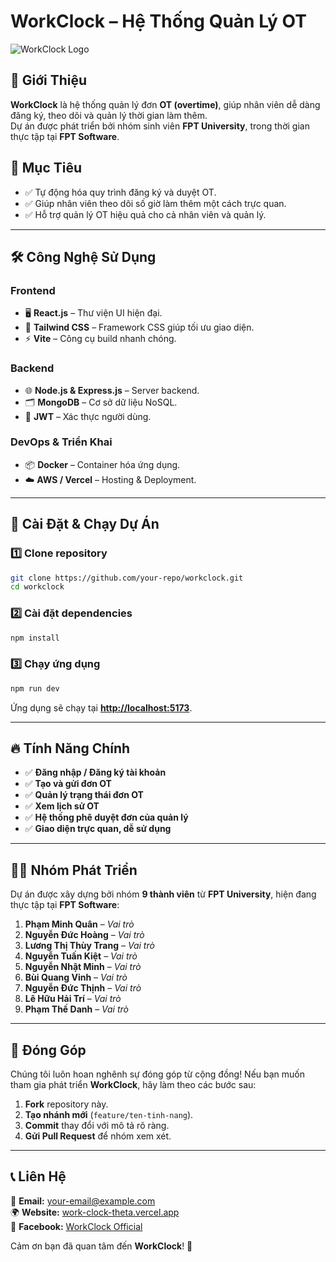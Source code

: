 # WorkClock – Hệ Thống Quản Lý OT

![WorkClock Logo](https://asset.cloudinary.com/ddr6psgs5/72f55391be30dec17fcf7f8e0903c218)

## 📌 Giới Thiệu

**WorkClock** là hệ thống quản lý đơn **OT (overtime)**, giúp nhân viên dễ dàng đăng ký, theo dõi và quản lý thời gian làm thêm.  
Dự án được phát triển bởi nhóm sinh viên **FPT University**, trong thời gian thực tập tại **FPT Software**.

## 🎯 Mục Tiêu

- ✅ Tự động hóa quy trình đăng ký và duyệt OT.  
- ✅ Giúp nhân viên theo dõi số giờ làm thêm một cách trực quan.  
- ✅ Hỗ trợ quản lý OT hiệu quả cho cả nhân viên và quản lý.  

---

## 🛠️ Công Nghệ Sử Dụng

### **Frontend**
- 🖥️ **React.js** – Thư viện UI hiện đại.  
- 🎨 **Tailwind CSS** – Framework CSS giúp tối ưu giao diện.  
- ⚡ **Vite** – Công cụ build nhanh chóng.  

### **Backend**
- 🌐 **Node.js & Express.js** – Server backend.  
- 🗂️ **MongoDB** – Cơ sở dữ liệu NoSQL.  
- 🔐 **JWT** – Xác thực người dùng.  

### **DevOps & Triển Khai**
- 📦 **Docker** – Container hóa ứng dụng.  
- ☁️ **AWS / Vercel** – Hosting & Deployment.  

---

## 🚀 Cài Đặt & Chạy Dự Án

### 1️⃣ Clone repository
```bash
git clone https://github.com/your-repo/workclock.git
cd workclock
```

### 2️⃣ Cài đặt dependencies
```bash
npm install
```

### 3️⃣ Chạy ứng dụng
```bash
npm run dev
```
Ứng dụng sẽ chạy tại **[http://localhost:5173](http://localhost:5173)**.

---

## 🔥 Tính Năng Chính

- ✅ **Đăng nhập / Đăng ký tài khoản**  
- ✅ **Tạo và gửi đơn OT**  
- ✅ **Quản lý trạng thái đơn OT**  
- ✅ **Xem lịch sử OT**  
- ✅ **Hệ thống phê duyệt đơn của quản lý**  
- ✅ **Giao diện trực quan, dễ sử dụng**  

---

## 👨‍💻 Nhóm Phát Triển

Dự án được xây dựng bởi nhóm **9 thành viên** từ **FPT University**, hiện đang thực tập tại **FPT Software**:

1. **Phạm Minh Quân** – *Vai trò*  
2. **Nguyễn Đức Hoàng** – *Vai trò*  
3. **Lương Thị Thùy Trang** – *Vai trò*  
4. **Nguyễn Tuấn Kiệt** – *Vai trò* 
5. **Nguyễn Nhật Minh** – *Vai trò*  
6. **Bùi Quang Vinh** – *Vai trò*  
7. **Nguyễn Đức Thịnh** – *Vai trò*  
8. **Lê Hữu Hải Trí** – *Vai trò*  
9. **Phạm Thế Danh** – *Vai trò*  

---

## 🤝 Đóng Góp

Chúng tôi luôn hoan nghênh sự đóng góp từ cộng đồng! Nếu bạn muốn tham gia phát triển **WorkClock**, hãy làm theo các bước sau:

1. **Fork** repository này.  
2. **Tạo nhánh mới** (`feature/ten-tinh-nang`).  
3. **Commit** thay đổi với mô tả rõ ràng.  
4. **Gửi Pull Request** để nhóm xem xét.  

---

## 📞 Liên Hệ

📧 **Email:** your-email@example.com  
🌍 **Website:** [work-clock-theta.vercel.app](work-clock-theta.vercel.app)  
📱 **Facebook:** [WorkClock Official](https://facebook.com/workclock)  

Cảm ơn bạn đã quan tâm đến **WorkClock**! 🚀
